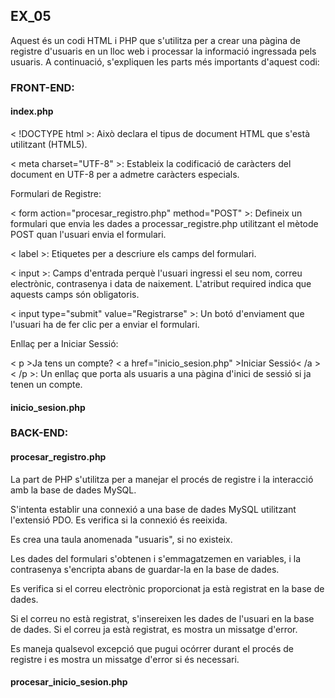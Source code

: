 ## EX_05

Aquest és un codi HTML i PHP que s'utilitza per a crear una pàgina de registre d'usuaris en un lloc web i processar la informació ingressada pels usuaris. A continuació, s'expliquen les parts més importants d'aquest codi:

### FRONT-END:

#### index.php
 < !DOCTYPE html >: Això declara el tipus de document HTML que s'està utilitzant (HTML5).
 
 < meta charset="UTF-8" >: Estableix la codificació de caràcters del document en UTF-8 per a admetre caràcters especials.

 
Formulari de Registre:

 < form action="procesar_registro.php" method="POST" >: Defineix un formulari que envia les dades a processar_registre.php utilitzant el mètode POST quan l'usuari envia el formulari.
 
 < label >: Etiquetes per a descriure els camps del formulari.
 
 < input >: Camps d'entrada perquè l'usuari ingressi el seu nom, correu electrònic, contrasenya i data de naixement. L'atribut required indica que aquests camps són obligatoris.
 
 < input type="submit" value="Registrarse" >: Un botó d'enviament que l'usuari ha de fer clic per a enviar el formulari.

Enllaç per a Iniciar Sessió:

< p >Ja tens un compte? < a href="inicio_sesion.php" >Iniciar Sessió< /a >< /p >: Un enllaç que porta als usuaris a una pàgina d'inici de sessió si ja tenen un compte.

#### inicio_sesion.php


### BACK-END:

#### procesar_registro.php

La part de PHP s'utilitza per a manejar el procés de registre i la interacció amb la base de dades MySQL.

S'intenta establir una connexió a una base de dades MySQL utilitzant l'extensió PDO. Es verifica si la connexió és reeixida.

Es crea una taula anomenada "usuaris", si no existeix.

Les dades del formulari s'obtenen i s'emmagatzemen en variables, i la contrasenya s'encripta abans de guardar-la en la base de dades.

Es verifica si el correu electrònic proporcionat ja està registrat en la base de dades.

Si el correu no està registrat, s'insereixen les dades de l'usuari en la base de dades. Si el correu ja està registrat, es mostra un missatge d'error.

Es maneja qualsevol excepció que pugui ocórrer durant el procés de registre i es mostra un missatge d'error si és necessari.

#### procesar_inicio_sesion.php















